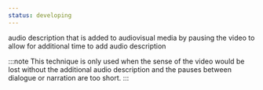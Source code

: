 ```yaml
---
status: developing
---
```


audio description that is added to audiovisual media by pausing the video to allow for additional time to add audio description

:::note
This technique is only used when the sense of the video would be lost without the additional audio description and the pauses between dialogue or narration are too short.
:::